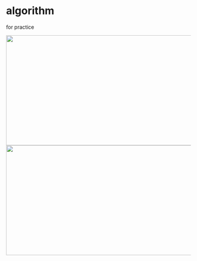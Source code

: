 # algorithm
for practice

<img
src="https://render.gitanimals.org/farms/leedongkyu0407"
width="600"
height="300"
/>
<img src="https://api.solve-nyang.com/compose/use02012" width="600" height="300"/>
